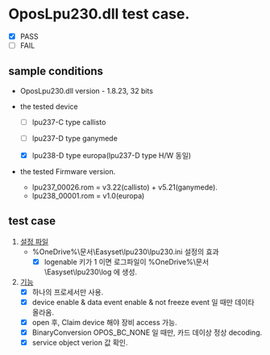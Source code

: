 # OposLpu230.dll test case.
* [x] PASS
* [ ] FAIL

## sample conditions
* OposLpu230.dll version - 1.8.23, 32 bits

* the tested device
  * [ ] lpu237-C type callisto
  * [ ] lpu237-D type ganymede
  * [x] lpu238-D type europa(lpu237-D type H/W 동일)
  

* the tested Firmware version.
  * lpu237_00026.rom = v3.22(callisto) +  v5.21(ganymede).
  * lpu238_00001.rom = v1.0(europa)

## test case
1. <u>설정 파일</u>
    * %OneDrive%\문서\Easyset\lpu230\lpu230.ini 설정의 효과
      + [x] logenable 키가 1 이면 로그파일이 %OneDrive%\문서\Easyset\lpu230\log 에 생성.
2. <u>기능</u>
    * [x] 하나의 프로세서만 사용.
    * [x] device enable & data event enable & not freeze event 일 때만 데이타 올라옴.
    * [x] open 후, Claim device 해야 장비 access 가능.
    * [x] BinaryConversion OPOS_BC_NONE 일 때만, 카드 데이상 정상 decoding.
    * [x] service object verion 값 확인.
